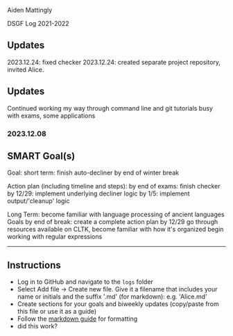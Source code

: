 Aiden Mattingly

DSGF Log 2021-2022

## Updates
2023.12.24: fixed checker
2023.12.24: created separate project repository, invited Alice.

## Updates
Continued working my way through command line and git tutorials
busy with exams, some applications

### 2023.12.08



## SMART Goal(s)

Goal: 
short term: finish auto-decliner by end of winter break

Action plan (including timeline and steps):
by end of exams: finish checker
by 12/29: implement underlying decliner logic
by 1/5: implement output/'cleanup' logic

Long Term: become familiar with language processing of ancient languages
Goals by end of break:
create a complete action plan by 12/29
go through resources available on CLTK, become familiar with how it's organized
begin working with regular expressions

---

## Instructions

- Log in to GitHub and navigate to the `logs` folder
- Select Add file -> Create new file. Give it a filename that includes your name or initials and the suffix '.md' (for markdown): e.g. 'Alice.md'
- Create sections for your goals and biweekly updates (copy/paste from this file or use it as a guide)
- Follow the [markdown guide](../resources/markdown-guide.md) for formatting
- did this work?
